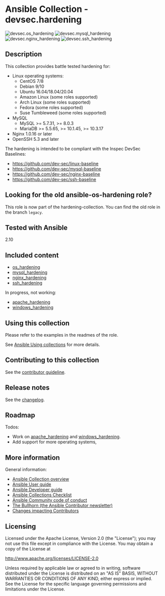 # Ansible Collection - devsec.hardening

![devsec.os_hardening](https://github.com/dev-sec/ansible-os-hardening/workflows/devsec.os_hardening/badge.svg)
![devsec.mysql_hardening](https://github.com/dev-sec/ansible-os-hardening/workflows/devsec.mysql_hardening/badge.svg)
![devsec.nginx_hardening](https://github.com/dev-sec/ansible-os-hardening/workflows/devsec.nginx_hardening/badge.svg)
![devsec.ssh_hardening](https://github.com/dev-sec/ansible-os-hardening/workflows/devsec.ssh_hardening/badge.svg)

## Description

This collection provides battle tested hardening for:

- Linux operating systems:
  - CentOS 7/8
  - Debian 9/10
  - Ubuntu 16.04/18.04/20.04
  - Amazon Linux (some roles supported)
  - Arch Linux (some roles supported)
  - Fedora (some roles supported)
  - Suse Tumbleweed (some roles supported)
- MySQL
  - MySQL >= 5.7.31, >= 8.0.3
  - MariaDB >= 5.5.65, >= 10.1.45, >= 10.3.17
- Nginx 1.0.16 or later
- OpenSSH 5.3 and later

The hardening is intended to be compliant with the Inspec DevSec Baselines:

- https://github.com/dev-sec/linux-baseline
- https://github.com/dev-sec/mysql-baseline
- https://github.com/dev-sec/nginx-baseline
- https://github.com/dev-sec/ssh-baseline

## Looking for the old ansible-os-hardening role?

This role is now part of the hardening-collection. You can find the old role in the branch `legacy`.

## Tested with Ansible

2.10

## Included content

- [os_hardening](roles/os_hardening/)
- [mysql_hardening](roles/mysql_hardening/)
- [nginx_hardening](roles/nginx_hardening/)
- [ssh_hardening](roles/ssh_hardening/)

In progress, not working:

- [apache_hardening](roles/apache_hardening/)
- [windows_hardening](roles/windows_hardening/)

## Using this collection

Please refer to the examples in the readmes of the role.

See [Ansible Using collections](https://docs.ansible.com/ansible/latest/user_guide/collections_using.html) for more details.

## Contributing to this collection

See the [contributor guideline](CONTRIBUTING.md).

## Release notes

See the [changelog](https://github.com/dev-sec/ansible-os-hardening/tree/master/CHANGELOG.md).

## Roadmap

Todos:

- Work on [apache_hardening](roles/apache_hardening/) and [windows_hardening](roles/windows_hardening/).
- Add support for more operating systems,

## More information

General information:

- [Ansible Collection overview](https://github.com/ansible-collections/overview)
- [Ansible User guide](https://docs.ansible.com/ansible/latest/user_guide/index.html)
- [Ansible Developer guide](https://docs.ansible.com/ansible/latest/dev_guide/index.html)
- [Ansible Collections Checklist](https://github.com/ansible-collections/overview/blob/master/collection_requirements.rst)
- [Ansible Community code of conduct](https://docs.ansible.com/ansible/latest/community/code_of_conduct.html)
- [The Bullhorn (the Ansible Contributor newsletter)](https://us19.campaign-archive.com/home/?u=56d874e027110e35dea0e03c1&id=d6635f5420)
- [Changes impacting Contributors](https://github.com/ansible-collections/overview/issues/45)

## Licensing

Licensed under the Apache License, Version 2.0 (the "License"); you may not use this file except in compliance with the License. You may obtain a copy of the License at

http://www.apache.org/licenses/LICENSE-2.0

Unless required by applicable law or agreed to in writing, software distributed under the License is distributed on an "AS IS" BASIS, WITHOUT WARRANTIES OR CONDITIONS OF ANY KIND, either express or implied. See the License for the specific language governing permissions and limitations under the License.
